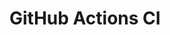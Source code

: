 # GitHub Actions CI































































































































































































































































































































































































































































































































































































































































































































































































































































































































































































































































































































































































































































































































































































































































































































